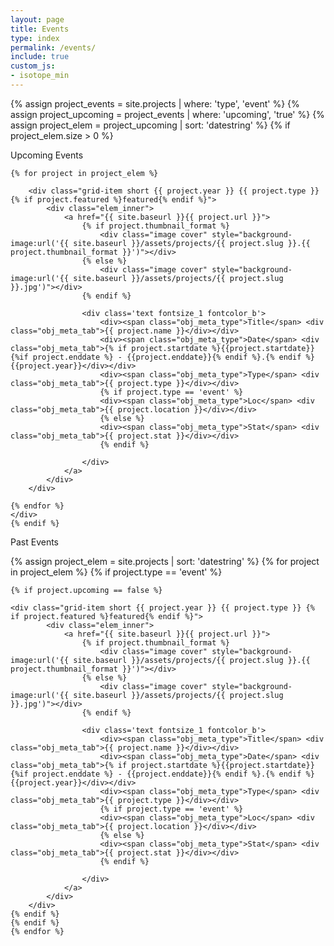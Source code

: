```yaml
---
layout: page
title: Events
type: index
permalink: /events/
include: true
custom_js:
- isotope_min
---
```


<style>
.ind{
	display: none;
}
.present_div{
}
</style>





 {% assign project_events = site.projects | where: 'type', 'event' %}
 {% assign project_upcoming = project_events | where: 'upcoming', 'true' %}
 {% assign project_elem = project_upcoming | sort: 'datestring' %}
 {% if project_elem.size > 0 %}
<div class="present_div fontsize_3">Upcoming Events</div>
<div class="grid grid_present">
<div class="grid-sizer"></div>	
	
	{% for project in project_elem %}

		<div class="grid-item short {{ project.year }} {{ project.type }} {% if project.featured %}featured{% endif %}">
			<div class="elem_inner">
				<a href="{{ site.baseurl }}{{ project.url }}">
					{% if project.thumbnail_format %}
						<div class="image cover" style="background-image:url('{{ site.baseurl }}/assets/projects/{{ project.slug }}.{{ project.thumbnail_format }}')"></div>	
					{% else %}
						<div class="image cover" style="background-image:url('{{ site.baseurl }}/assets/projects/{{ project.slug }}.jpg')"></div>	
					{% endif %}
									
					<div class='text fontsize_1 fontcolor_b'>
						<div><span class="obj_meta_type">Title</span> <div class="obj_meta_tab">{{ project.name }}</div></div>
						<div><span class="obj_meta_type">Date</span> <div class="obj_meta_tab">{% if project.startdate %}{{project.startdate}}{%if project.enddate %} - {{project.enddate}}{% endif %}.{% endif %}{{project.year}}</div></div>
						<div><span class="obj_meta_type">Type</span> <div class="obj_meta_tab">{{ project.type }}</div></div>
						{% if project.type == 'event' %}
						<div><span class="obj_meta_type">Loc</span> <div class="obj_meta_tab">{{ project.location }}</div></div>			
						{% else %}
						<div><span class="obj_meta_type">Stat</span> <div class="obj_meta_tab">{{ project.stat }}</div></div>
						{% endif %}
						
					</div>
				</a>
			</div>		
		</div>

	{% endfor %}
	</div>
	{% endif %}
	




<div class="present_div fontsize_3">Past Events</div>
<div class="grid grid_past">
<div class="grid-sizer"></div>


 {% assign project_elem = site.projects | sort: 'datestring' %}
	{% for project in project_elem %}
	{% if project.type == 'event' %}

	{% if project.upcoming == false %}
			
	<div class="grid-item short {{ project.year }} {{ project.type }} {% if project.featured %}featured{% endif %}">
			<div class="elem_inner">
				<a href="{{ site.baseurl }}{{ project.url }}">
					{% if project.thumbnail_format %}
						<div class="image cover" style="background-image:url('{{ site.baseurl }}/assets/projects/{{ project.slug }}.{{ project.thumbnail_format }}')"></div>	
					{% else %}
						<div class="image cover" style="background-image:url('{{ site.baseurl }}/assets/projects/{{ project.slug }}.jpg')"></div>	
					{% endif %}
									
					<div class='text fontsize_1 fontcolor_b'>
						<div><span class="obj_meta_type">Title</span> <div class="obj_meta_tab">{{ project.name }}</div></div>
						<div><span class="obj_meta_type">Date</span> <div class="obj_meta_tab">{% if project.startdate %}{{project.startdate}}{%if project.enddate %} - {{project.enddate}}{% endif %}.{% endif %}{{project.year}}</div></div>
						<div><span class="obj_meta_type">Type</span> <div class="obj_meta_tab">{{ project.type }}</div></div>
						{% if project.type == 'event' %}
						<div><span class="obj_meta_type">Loc</span> <div class="obj_meta_tab">{{ project.location }}</div></div>			
						{% else %}
						<div><span class="obj_meta_type">Stat</span> <div class="obj_meta_tab">{{ project.stat }}</div></div>
						{% endif %}
						
					</div>
				</a>
			</div>		
		</div>	
	{% endif %}
	{% endif %}
	{% endfor %}
</div>


